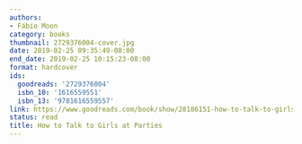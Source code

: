 ```yaml
---
authors:
- Fábio Moon
category: books
thumbnail: 2729376004-cover.jpg
date: 2019-02-25 09:35:49-08:00
end_date: 2019-02-25 10:15:23-08:00
format: hardcover
ids:
  goodreads: '2729376004'
  isbn_10: '1616559551'
  isbn_13: '9781616559557'
link: https://www.goodreads.com/book/show/28186151-how-to-talk-to-girls-at-parties
status: read
title: How to Talk to Girls at Parties
---
```

